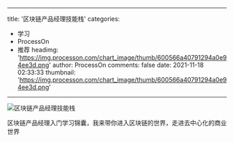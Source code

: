 
---
title: '区块链产品经理技能栈'
categories: 
 - 学习
 - ProcessOn
 - 推荐
headimg: 'https://img.processon.com/chart_image/thumb/600566a40791294a0e94ee3d.png'
author: ProcessOn
comments: false
date: 2021-11-18 02:33:33
thumbnail: 'https://img.processon.com/chart_image/thumb/600566a40791294a0e94ee3d.png'
---

<div>   
<img class="thumb" alt="区块链产品经理技能栈" src="https://img.processon.com/chart_image/thumb/600566a40791294a0e94ee3d.png" referrerpolicy="no-referrer">
<p>区块链产品经理入门学习锦囊，我来带你进入区块链的世界，走进去中心化的商业世界</p>  
</div>
            